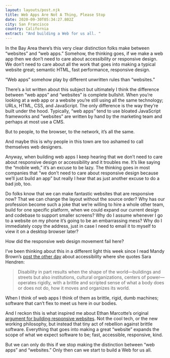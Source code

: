 ```yaml
---
layout: layouts/post.njk
title: Web Apps Are Not A Thing, Please Stop
date: 2020-09-30T05:34:27.802Z
city: San Francisco
country: California
extract: "And building a Web for us all. "
---
```


In the Bay Area there’s this very clear distinction folks make between “websites” and “web apps.” Somehow, the thinking goes, if we make a web app then we don’t need to care about accessibility or responsive design. We don’t need to care about all the work that goes into making a typical website great; semantic HTML, fast performance, responsive design.

“Web apps” somehow play by different unwritten rules than “websites.”

There’s a lot written about this subject but ultimately I think the difference between “web apps” and “websites” is complete bullshit. When you’re looking at a web app or a website you’re still using all the same technology; URLs, HTML, CSS, and JavaScript. The only difference is the way they’re built under the hood. Typically, “web apps” tend to use bloated JavaScript frameworks and ”websites” are written by hand by the marketing team and perhaps at most use a CMS.

But to people, to the browser, to the network, it’s all the same.

And maybe this is why people in this town are too ashamed to call themselves web designers.

Anyway, when building web apps I keep hearing that we don’t need to care about responsive design or accessibility and it troubles me. It’s like saying the “mobile web,” it’s an excuse to be lazy. The thinking goes in most companies that “we don’t need to care about responsive design because we’ll just build an app” but really I hear that as just another excuse to do a bad job, too.

Do folks know that we can make fantastic websites that are responsive now? That we can change the layout without the source order? Why has our profession become such a joke that we’re willing to hire a whole other team, build for one specific platform, when we could expand our current design and codebase to support smaller screens? Why do I assume whenever I go to a website on my phone it’s going to be an embarrassing mess? Why do I immediately copy the address, just in case I need to email it to myself to view it on a desktop browser later?

How did the responsive web design movement fail here?

I’ve been thinking about this in a different light this week since I read Mandy Brown’s [post the other day](https://aworkinglibrary.com/writing/misfits) about accessibility where she quotes Sara Hendren:

> Disability in part results when the shape of the world—buildings and streets but also institutions, cultural organizations, centers of power—operates rigidly, with a brittle and scripted sense of what a body does or does not do, how it moves and organizes its world.

When I think of web apps I think of them as brittle, rigid, dumb machines; software that can’t flex to meet us here in our bodies.

And I reckon this is what inspired me about Ethan Marcotte’s original [argument for building responsive websites](https://alistapart.com/article/responsive-web-design/). Not the cool tech, or the new working philosophy, but instead that tiny act of rebellion against brittle software. Everything that goes into making a great “website” expands the scope of what we expect software to be; fast, accessible, responsive, kind.

But we can only do this if we stop making the distinction between “web apps” and “websites.” Only then can we start to build a Web for us all.
